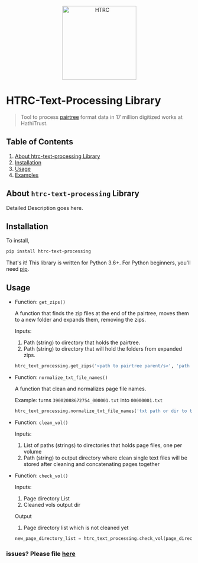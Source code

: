 <p align="center">
<a href="https://www.hathitrust.org/htrc"><img src="https://www.hathitrust.org/files/HTRC_logo.jpg" width="200" title="HathiTrust Reseach Center" alt="HTRC"></a>
</p>

# HTRC-Text-Processing Library
>  Tool to process  [pairtree](https://confluence.ucop.edu/display/Curation/PairTree) format data in 17 million digitized works at HathiTrust.
## Table of Contents
1. [About htrc-text-processing Library](#about)
2. [Installation](#install)
3. [Usage](#usage)
4. [Examples](#examples)


## About `htrc-text-processing` Library<a name="about"></a>
Detailed Description goes here.

## Installation <a name="install"></a>

To install,
```bash
pip install htrc-text-processing
```
That's it! This library is written for Python 3.6+. For Python beginners, you'll need [pip](https://pip.pypa.io/en/stable/installing/).
  

## Usage <a name="usage"></a>

* Function: `get_zips()` 

    A function that finds the zip files at the end of the pairtree, moves them to a new folder and expands them, removing the zips.
    
    Inputs:
    
    1. Path (string) to directory that holds the pairtree.
    2. Path (string) to directory that will hold the folders from expanded zips.


    ```python
    htrc_text_processing.get_zips('<path to pairtree parent/s>', 'path to output directory')
    ```
* Function: `normalize_txt_file_names()`

    A function that clean and normalizes page file names.
    
    Example: turns `39002088672754_000001.txt` into `00000001.txt`


    ```python
    htrc_text_processing.normalize_txt_file_names('txt path or dir to txts') 
    ```
  
* Function: `clean_vol()`

    Inputs:
    
    1. List of paths (strings) to directories that holds page files, one per volume
    2. Path (string) to output directory where clean single text files will be stored after cleaning and concatenating pages together
    
    
* Function: `check_vol()`
    
    Inputs: 
    
    1. Page directory List
    2. Cleaned vols output dir
    
    Output 
    
    1. Page directory list which is not cleaned yet
        
    ```python
  new_page_directory_list = htrc_text_processing.check_vol(page_directory_list, clean_vol_out_dir)
    ```
### issues? Please file [here](https://github.com/ashan8k/htrc-text-processing/issues)

